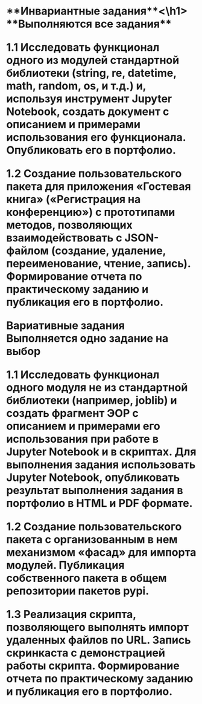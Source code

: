 <h1>**Инвариантные задания**<\h1>
 **Выполняются все задания**

1.1 Исследовать функционал одного из модулей стандартной библиотеки (string, re, datetime, math, random, os, и т.д.) и, используя инструмент Jupyter Notebook, создать документ с описанием и примерами использования его функционала. Опубликовать его в портфолио.

1.2 Создание пользовательского пакета для приложения «Гостевая книга» («Регистрация на конференцию») с прототипами методов, позволяющих взаимодействовать с JSON-файлом (создание, удаление, переименование, чтение, запись). Формирование отчета по практическому заданию и публикация его в портфолио.

**Вариативные задания**
**Выполняется одно задание на выбор**

1.1 Исследовать функционал одного модуля не из стандартной библиотеки (например, joblib) и создать фрагмент ЭОР с описанием и примерами его использования при работе в Jupyter Notebook и в скриптах. Для выполнения задания использовать Jupyter Notebook, опубликовать результат выполнения задания в портфолио в HTML и PDF формате.

1.2 Создание пользовательского пакета с организованным в нем механизмом «фасад» для импорта модулей. Публикация собственного пакета в общем репозитории пакетов pypi.

1.3 Реализация скрипта, позволяющего выполнять импорт удаленных файлов по URL. Запись скринкаста с демонстрацией работы скрипта. Формирование отчета по практическому заданию и публикация его в портфолио.
